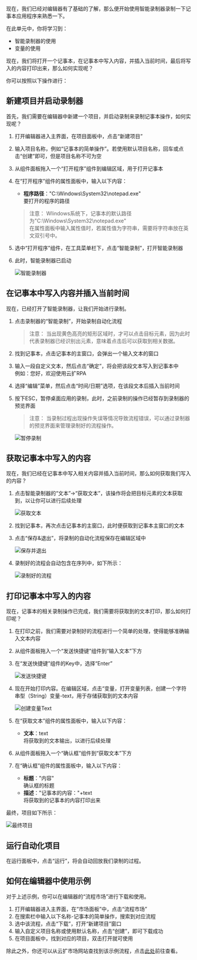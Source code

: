 现在，我们已经对编辑器有了基础的了解，那么便开始使用智能录制器录制一下记事本应用程序来熟悉一下。

在此单元中，你将学习到：
- 智能录制器的使用
- 变量的使用

现在，我们将打开一个记事本，在记事本中写入内容，并插入当前时间，最后将写入的内容打印出来，那么如何实现呢？

你可以按照以下操作进行：
## 新建项目并启动录制器
首先，我们需要在编辑器中新建一个项目，并启动录制来录制记事本操作，如何实现呢？
1. 打开编辑器进入主界面，在项目面板中，点击“新建项目”
2. 输入项目名称，例如“记事本的简单操作”。若使用默认项目名称，回车或点击“创建”即可，但是项目名称不可为空
3. 从组件面板拖入一个“打开程序”组件到编辑区域，用于打开记事本
4. 在“打开程序”组件的属性面板中，输入以下内容：
    - **程序路径**："C:\Windows\System32\notepad.exe"</br>要打开的程序的路径

    >注意：
    >WIindows系统下，记事本的默认路径为"C:\Windows\System32\notepad.exe"</br>
    >在属性面板中输入属性值时，若属性值为字符串，需要将字符串放在英文双引号中。

5. 选中“打开程序”组件，在工具菜单栏下，点击“智能录制”，打开智能录制器
6. 此时，智能录制器已启动

    ![智能录制器](https://docimages.blob.core.chinacloudapi.cn/images/EncooLearn/FirstProject/recorder.PNG)

## 在记事本中写入内容并插入当前时间
现在，已经打开了智能录制器，让我们开始进行录制。
1. 点击录制器的“智能录制”，开始录制自动化流程

    > 注意：
    > 当出现黄色高亮的矩形区域时，才可以点击目标元素，因为此时代表录制器已经识别出元素，意味着点击后可以获取到相关数据。

2. 找到记事本，点击记事本的主窗口，会弹出一个输入文本的窗口
3. 输入一段自定义文本，然后点击“确定”，将会把该段文本写入到记事本中</br>例如：您好，欢迎使用云扩RPA
4. 选择“编辑”菜单，然后点击“时间/日期”选项，在该段文本后插入当前时间
5. 按下ESC，暂停桌面应用的录制，此时，之前录制的操作已经暂存到录制器的预览界面

    > 注意：
    > 当录制过程出现操作失误等情况导致流程错误，可以通过录制器的预览界面来管理录制好的流程操作。

    ![暂停录制](https://docimages.blob.core.chinacloudapi.cn/images/EncooLearn/FirstProject/stopRecording.PNG)

## 获取记事本中写入的内容
现在，我们已经在记事本中写入相关内容并插入当前时间，那么如何获取我们写入的内容？
1. 点击智能录制器的“文本”->“获取文本”，该操作将会把目标元素的文本获取到，以让你可以进行后续处理

    ![获取文本](https://docimages.blob.core.chinacloudapi.cn/images/EncooLearn/FirstProject/getText.PNG)

2. 找到记事本，再次点击记事本的主窗口，此时便获取到记事本主窗口的文本
3. 点击“保存&退出”，将录制的自动化流程保存在编辑区域中

    ![保存并退出](https://docimages.blob.core.chinacloudapi.cn/images/EncooLearn/FirstProject/saveExit.PNG)

4. 录制好的流程会自动包含在序列中，如下所示：

    ![录制好的流程](https://docimages.blob.core.chinacloudapi.cn/images/EncooLearn/FirstProject/firstProject-record.PNG)

## 打印记事本中写入的内容
现在，记事本的相关录制操作已完成，我们需要将获取到的文本打印，那么如何打印呢？
1. 在打印之前，我们需要对录制好的流程进行一个简单的处理，使得能够准确输入文本内容
2. 从组件面板拖入一个“发送快捷键”组件到“输入文本”下方
3. 在“发送快捷键”组件的Key中，选择“Enter”

    ![发送快捷键](https://docimages.blob.core.chinacloudapi.cn/images/EncooLearn/FirstProject/sendHotKey.PNG)

4. 现在开始打印内容。在编辑区域，点击“变量，打开变量列表，创建一个字符串型（String）变量-text，用于存储获取到的文本内容

    ![创建变量Text](https://docimages.blob.core.chinacloudapi.cn/images/EncooLearn/FirstProject/Variable-Text.PNG)

5. 在“获取文本”组件的属性面板中，输入以下内容：
    - **文本**：text</br>将获取到的文本输出，以进行后续处理
6. 从组件面板拖入一个“确认框”组件到“获取文本”下方
7. 在“确认框”组件的属性面板中，输入以下内容：
    - **标题**："内容"</br>确认框的标题
    - **描述**："记事本的内容："+text</br>将获取到的记事本的内容打印出来


最终，项目如下所示：

![最终项目](https://docimages.blob.core.chinacloudapi.cn/images/EncooLearn/FirstProject/FirstProject.PNG)

## 运行自动化项目
在运行面板中，点击“运行”，将会自动回放我们录制的过程。

## 如何在编辑器中使用示例
对于上述示例，你可以在编辑器的“流程市场”进行下载和使用。
1. 打开编辑器进入主界面，在“市场面板”中，点击“流程市场”
2. 在搜索栏中输入以下名称-记事本的简单操作，搜索到对应流程
3. 选中该流程，点击“下载”，打开“新建项目”窗口
4. 输入自定义项目名称或使用默认名称，点击“创建”，即可下载成功
5. 在项目面板中，找到对应的项目，双击打开就可使用

除此之外，你还可以从云扩市场网站查找到该示例流程，点击[此处](https://marketplace.encoo.com/#/workflow/detail?packageId=%E8%AE%B0%E4%BA%8B%E6%9C%AC%E7%9A%84%E7%AE%80%E5%8D%95%E6%93%8D%E4%BD%9C)前往查看。

